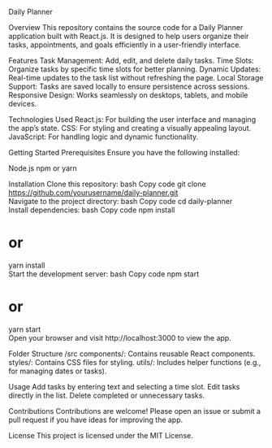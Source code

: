 Daily Planner

Overview
This repository contains the source code for a Daily Planner application built with React.js. It is designed to help users organize their tasks, appointments, and goals efficiently in a user-friendly interface.

Features
Task Management: Add, edit, and delete daily tasks.
Time Slots: Organize tasks by specific time slots for better planning.
Dynamic Updates: Real-time updates to the task list without refreshing the page.
Local Storage Support: Tasks are saved locally to ensure persistence across sessions.
Responsive Design: Works seamlessly on desktops, tablets, and mobile devices.

Technologies Used
React.js: For building the user interface and managing the app’s state.
CSS: For styling and creating a visually appealing layout.
JavaScript: For handling logic and dynamic functionality.

Getting Started
Prerequisites
Ensure you have the following installed:

Node.js
npm or yarn

Installation
Clone this repository:
bash
Copy code
git clone https://github.com/yourusername/daily-planner.git  
Navigate to the project directory:
bash
Copy code
cd daily-planner  
Install dependencies:
bash
Copy code
npm install  
# or  
yarn install  
Start the development server:
bash
Copy code
npm start  
# or  
yarn start  
Open your browser and visit http://localhost:3000 to view the app.

Folder Structure
/src
components/: Contains reusable React components.
styles/: Contains CSS files for styling.
utils/: Includes helper functions (e.g., for managing dates or tasks).

Usage
Add tasks by entering text and selecting a time slot.
Edit tasks directly in the list.
Delete completed or unnecessary tasks.

Contributions
Contributions are welcome! Please open an issue or submit a pull request if you have ideas for improving the app.

License
This project is licensed under the MIT License.
